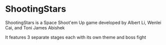 # ShootingStars
ShootingStars is a Space Shoot'em Up game developed by Albert Li, Wenlei Cai, and Toni James Abishek

It features 3 separate stages each with its own theme and boss fight
